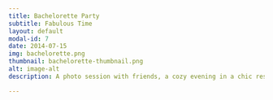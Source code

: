 ```yaml
---
title: Bachelorette Party
subtitle: Fabulous Time
layout: default
modal-id: 7
date: 2014-07-15
img: bachelorette.png
thumbnail: bachelorette-thumbnail.png
alt: image-alt
description: A photo session with friends, a cozy evening in a chic restaurant, dancing until the morning, luxurious limousine, or maybe a quiet, cozy evening on the roof or in the cinema? We will organize an exceptional evening for you!

---
```

